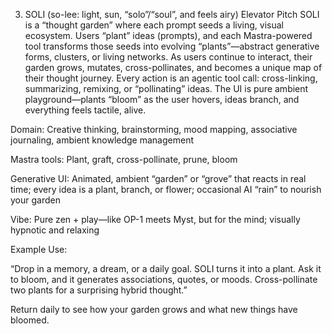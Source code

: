 3. SOLI
(so-lee: light, sun, “solo”/“soul”, and feels airy)
Elevator Pitch
SOLI is a “thought garden” where each prompt seeds a living, visual ecosystem.
Users “plant” ideas (prompts), and each Mastra-powered tool transforms those seeds into evolving “plants”—abstract generative forms, clusters, or living networks.
As users continue to interact, their garden grows, mutates, cross-pollinates, and becomes a unique map of their thought journey. Every action is an agentic tool call: cross-linking, summarizing, remixing, or “pollinating” ideas. The UI is pure ambient playground—plants “bloom” as the user hovers, ideas branch, and everything feels tactile, alive.

Domain: Creative thinking, brainstorming, mood mapping, associative journaling, ambient knowledge management

Mastra tools: Plant, graft, cross-pollinate, prune, bloom

Generative UI: Animated, ambient “garden” or “grove” that reacts in real time; every idea is a plant, branch, or flower; occasional AI “rain” to nourish your garden

Vibe: Pure zen + play—like OP-1 meets Myst, but for the mind; visually hypnotic and relaxing

Example Use:

“Drop in a memory, a dream, or a daily goal. SOLI turns it into a plant. Ask it to bloom, and it generates associations, quotes, or moods. Cross-pollinate two plants for a surprising hybrid thought.”

Return daily to see how your garden grows and what new things have bloomed.

